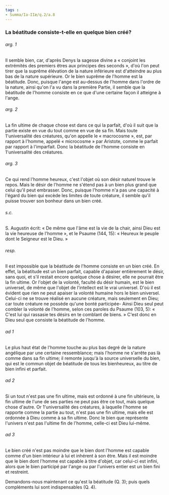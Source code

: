 ```yaml
---
tags : 
- Summa/Ia-IIæ/q.2/a.8
---
```


### La béatitude consiste-t-elle en quelque bien créé?



###### arg. 1
Il semble bien, car, d'après Denys la sagesse divine a « conjoint les extrémités des premiers êtres aux principes des seconds », d'où l'on peut tirer que la suprême élévation de la nature inférieure est d'atteindre au plus bas de la nature supérieure. Or le bien suprême de l'homme est la béatitude. Donc, puisque l'ange est au-dessus de l'homme dans l'ordre de la nature, ainsi qu'on l'a vu dans la première Partie, il semble que la béatitude de l'homme consiste en ce que d'une certaine façon il atteigne à l'ange. 

###### arg. 2
La fin ultime de chaque chose est dans ce qui la parfait, d'où il suit que la partie existe en vue du tout comme en vue de sa fin. Mais toute 1'universalité des créatures, qu'on appelle le « macrocosme », est, par rapport à l'homme, appelé « microcosme » par Aristote, comme le parfait par rapport à l'imparfait. Donc la béatitude de l'homme consiste en 1'universalité des créatures. 

###### arg. 3
Ce qui rend l'homme heureux, c'est l'objet où son désir naturel trouve le repos. Mais le désir de l'homme ne s'étend pas à un bien plus grand que celui qu'il peut embrasser. Donc, puisque l'homme n'a pas une capacité à l'égard du bien qui excède les limites de toute créature, il semble qu'il puisse trouver son bonheur dans un bien créé. 

###### s.c.
S. Augustin écrit: « De même que l'âme est la vie de la chair, ainsi Dieu est la vie heureuse de l'homme », et le Psaume (144, 15): « Heureux le peuple dont le Seigneur est le Dieu. » 

###### resp.
Il est impossible que la béatitude de l'homme consiste en un bien créé. En effet, la béatitude est un bien parfait, capable d'apaiser entièrement le désir, sans quoi, et s'il restait encore quelque chose à désirer, elle ne pourrait être la fin ultime. Or l'objet de la volonté, faculté du désir humain, est le bien universel, de même que l'objet de l'intellect est le vrai universel. D'où il est évident que rien ne peut apaiser la volonté humaine hors le bien universel. Celui-ci ne se trouve réalisé en aucune créature, mais seulement en Dieu; car toute créature ne possède qu'une bonté participée- Ainsi Dieu seul peut combler la volonté de l'homme, selon ces paroles du Psaume (103, 5): « C'est lui qui rassasie tes désirs en te comblant de biens. » C'est donc en Dieu seul que consiste la béatitude de l'homme. 

###### ad 1
Le plus haut état de l'homme touche au plus bas degré de la nature angélique par une certaine ressemblance; mais l'homme ne s'arrête pas là comme dans sa fin ultime; il remonte jusqu'à la source universelle du bien, qui est le commun objet de béatitude de tous les bienheureux, au titre de bien infini et parfait. 

###### ad 2
Si un tout n'est pas une fin ultime, mais est ordonné à une fin ultérieure, la fin ultime de l'une de ses parties ne peut pas être ce tout, mais quelque chose d'autre. Or 1'universalité des créatures, à laquelle l'homme se rapporte comme la partie au tout, n'est pas une fin ultime, mais elle est ordonnée à Dieu comme à sa fin ultime. Donc le bien que représente l'univers n'est pas l'ultime fin de l'homme, celle-ci est Dieu lui-même. 

###### ad 3
Le bien créé n'est pas moindre que le bien dont l'homme est capable comme d'un bien intérieur à lui et inhérent à son être. Mais il est moindre que le bien dont l'homme est capable à titre d'objet, car celui-ci est infini, alors que le bien participé par l'ange ou par l'univers entier est un bien fini et restreint. 

Demandons-nous maintenant ce qu'est la béatitude (Q. 3); puis quels compléments lui sont indispensables (Q. 4). 

